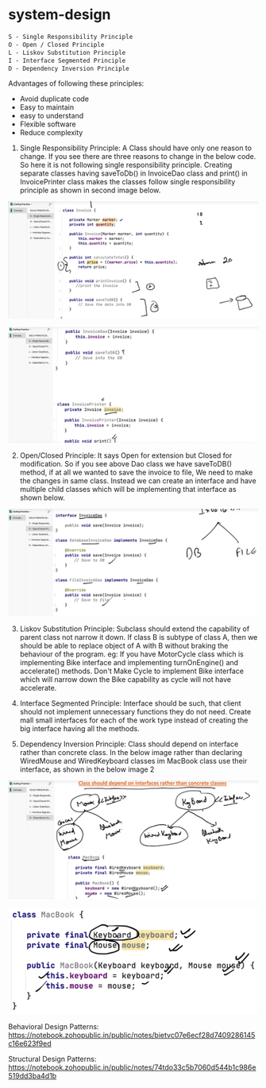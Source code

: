 # system-design

    S - Single Responsibility Principle
    O - Open / Closed Principle
    L - Liskov Substitution Principle
    I - Interface Segmented Principle
    D - Dependency Inversion Principle


Advantages of following these principles:

- Avoid duplicate code
- Easy to maintain
- easy to understand
- Flexible software
- Reduce complexity

1. Single Responsibility Principle:
A Class should have only one reason to change. If you see there are three reasons to change 
in the below code. So here it is not following single responsibility principle. Creating separate classes having saveToDb() in InvoiceDao class and print() in InvoicePrinter class makes the classes follow single responsibility principle as shown in second image below. 

![img_1.png](readme-files/img_1.png)

![img_3.png](readme-files/img_3.png)


2. Open/Closed Principle: It says Open for extension but Closed for modification. So if you see above Dao class we have saveToDB() method, if at all we wanted to save the invoice to file, We need to make the changes in same class. Instead we can create an interface and have multiple child classes which will be implementing that interface as shown below. 

![img_2.png](readme-files/img_2.png)


3. Liskov Substitution Principle: Subclass should extend the capability of parent class not narrow it down.
If class B is subtype of class A, then we should be able to replace object of A with B without braking the behaviour of the program.
eg: If you have MotorCycle class which is implementing Bike interface and implementing turnOnEngine() and accelerate() methods. 
    Don't Make Cycle to implement Bike interface which will narrow down the  Bike capability as cycle will not have accelerate.


4. Interface Segmented Principle: Interface should be such, that client should not implement unnecessary functions they do not need.
    Create mall small interfaces for each of the work type instead of creating the big interface having all the methods.


5. Dependency Inversion Principle: Class should depend on interface rather than concrete class. In the below image rather than declaring WiredMouse and WiredKeyboard classes im MacBook class use their interface, as shown in the below image 2

![img_4.png](readme-files/img_4.png)


![img_5.png](readme-files/img_5.png)


Behavioral Design Patterns:
https://notebook.zohopublic.in/public/notes/bietvc07e6ecf28d7409286145c16e623f9ed


Structural Design Patterns:
https://notebook.zohopublic.in/public/notes/74tdo33c5b7060d544b1c986e519dd3ba4d1b